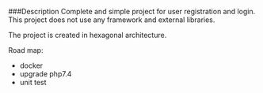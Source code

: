 ###Description
Complete and simple project for user registration and login. This project does not use any framework and external libraries. 

The project is created in hexagonal architecture. 

Road map: 

* docker
* upgrade php7.4
* unit test
